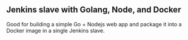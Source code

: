 ## Jenkins slave with Golang, Node, and Docker

Good for building a simple Go + Nodejs web app and package it into a Docker image in a single Jenkins slave.
